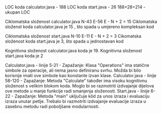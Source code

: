 LOC koda calculator.java - 188
LOC koda start.java - 26
188+28=214 - ukupan LOC 

Ciklomatska složenost calculator.java
N-43
E-56
E - N + 2 = 15 
Ciklomatska složenst koda calculator.java je 15 , što spada u umjereno kompleksan kod

Ciklomatska složenost start.java
N-10
E-11
E - N + 2 = 3 
Cikomatska složenost koda start.java je 3, što spada u jednostavan kod 

Kognitivna složenost calculator.java koda je 19. 
Kognitivna složenost start.java koda je 2

Calculator.java - linije 5-21 - Zapažanje: Klasa "Operations" ima statične simbole za operacije, ali nema jasno definiranu svrhu. Možda bi bilo korisnije imati ove simbole kao konstante izvan klase.
Calculator.java - linije 58-120 - Zapažanje: Metoda "Calculate" također ima visoku kognitivnu složenost s velikim blokom koda. Moglo bi se razmotriti izdvajanje dijelova ove metode u manje funkcije radi smanjenja složenosti.
Start.java - linije 6-22 - Zapažanje: Metoda "main" uključuje kôd za unos izraza i evaluaciju izraza unutar petlje. Trebalo bi razmotriti izdvajanje evaluacije izraza u zasebnu metodu radi poboljšane modularnosti.
